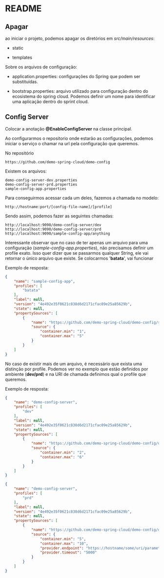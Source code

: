 # README

## Apagar

ao iniciar o projeto, podemos apagar os diretórios em _src/main/resources_:

* static

* templates

Sobre os arquivos de configuração:

* application.properties: configurações do Spring que podem ser substituídas.

* bootstrap.properties: arquivo utilizado para configuração dentro do ecosistema do spring cloud. Podemos definir um nome para identificar uma aplicação dentro do sprint cloud.

## Config Server

Colocar a anotação __@EnableConfigServer__ na classe principal.

Ao configurarmos o repositorio onde estarão as configurações, podemos iniciar o serviço o chamar na url pela configuração que queremos.

No repositório

```
https://github.com/demo-spring-cloud/demo-config
```

Existem os arquivos:

```
demo-config-server-dev.properties
demo-config-server-prd.properties
sample-config-app.properties
```

Para conseguirmos acessar cada um deles, fazemos a chamada no modelo:

```
http://hostname:port/[config-file-name]/[profile]
```

Sendo assim, podemos fazer as seguintes chamadas:

```
http://localhost:9090/demo-config-server/dev
http://localhost:9090/demo-config-server/prd
http://localhost:9090/sample-config-app/anything
```

Interessante observar que no caso de ter apenas um arquivo para uma configuração (_sample-config-app.properties_), não precisamos definir um profile exato.
Isso quer dizer que se passarmos qualquer String, ele vai retornar o único arquivo que existe. Se colocarmos '__batata__', vai funcionar

Exemplo de resposta:

```json
{
    "name": "sample-config-app",
    "profiles": [
        "batata"
    ],
    "label": null,
    "version": "4e492e35f0621c838d6d2171cfac09e25a85629b",
    "state": null,
    "propertySources": [
        {
            "name": "https://github.com/demo-spring-cloud/demo-config/sample-config-app.properties",
            "source": {
                "container.min": "1",
                "container.max": "5"
            }
        }
    ]
}
```

No caso de existir mais de um arquivo, é necessário que exista uma distinção por profile.
Podemos ver no exemplo que estão definidos por ambiente (__dev/prd__) e na URI de chamada definimos qual o profile que queremos.

Exemplo de resposta:

```json
{
    "name": "demo-config-server",
    "profiles": [
        "dev"
    ],
    "label": null,
    "version": "4e492e35f0621c838d6d2171cfac09e25a85629b",
    "state": null,
    "propertySources": [
        {
            "name": "https://github.com/demo-spring-cloud/demo-config/demo-config-server-dev.properties",
            "source": {
                "container.min": "2",
                "container.max": "6"
            }
        }
    ]
}
```

```json
{
    "name": "demo-config-server",
    "profiles": [
        "prd"
    ],
    "label": null,
    "version": "4e492e35f0621c838d6d2171cfac09e25a85629b",
    "state": null,
    "propertySources": [
        {
            "name": "https://github.com/demo-spring-cloud/demo-config/demo-config-server-prd.properties",
            "source": {
                "container.min": "5",
                "container.max": "10",
                "provider.endpoint": "https://hostname/some/uri/parameters",
                "provider.timeout": "5000"
            }
        }
    ]
}
```